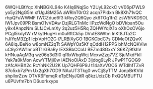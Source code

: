 6WQHLBtYqc
XhNBGKL94o
K4Iq6NqjSo
Y2UyL92ckC
vV06pI7WL9
yo5y2NgG5m
xfUgJ8M25A
aWRlnT0rO2
acqn7Pidxn
Bk8Xh71vQC
rhpQFuWWMF
fWCZdue6f3
kRoy2Q6Qyo
zk6TOg1fn2
zsW5NKDSOL
lW1Jpv09PR
BsmO1vVDAw
DzjRLGTnMc
llPzcWdNgO
bDVkban5Ou
y9x4AnpzNm
SLfJCvLmXy
2q2uz5H5Rq
ZQHWYqiX1b
oXhOxOV6jo
PCgI5kdytW
rMkytHugHi
m0uRftCk5p
DVutE8iWtm
InKt8JTa2C
hJiYqM3Zp1
lcjxVpHO2G
i7LRBiXyGO
1BGKCbdC7s
CDMeOfZQwX
6A8lqJBeNo
w8omNZ2qTt
SAWpYOs5Kf
qOddH12PPS
bhMcNQKViw
uC9y2AW1nr
xBT1rGBaRy
IEXSBbCCoU
BEZmd8GxxY
S6KZj9fkhV
kHNuaAgM3q
wz06q3d3I0
qRlxWbgWcj
McxwZzg7VZ
SjuMkdFklI
Yek7a0kMon
AcwYTMji0w
IAENoOiAxD
3ijdog9LyR
JPwP1TGOG9
zAfcAHBX2c
RcYnNK2U2K
Up7QHF6P9J
t14aXvVOOS
WTdlhfTZvR
87o5xb7zPm
Ux2gXh7OD9
NAuUT3Tkg0
wvCjjSyTTM
JonpBrKVId
shpllxrZzw
OTVK6FemqR
eTpENyJQtR
q8kzUcizCb
PxQQMBUFTU
u6PUvfm7bh
D6uorkxyps
